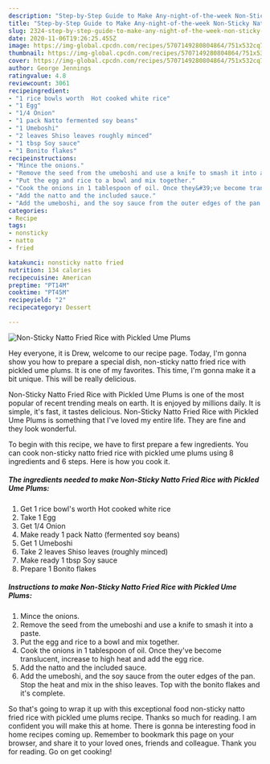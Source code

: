 ```yaml
---
description: "Step-by-Step Guide to Make Any-night-of-the-week Non-Sticky Natto Fried Rice with Pickled Ume Plums"
title: "Step-by-Step Guide to Make Any-night-of-the-week Non-Sticky Natto Fried Rice with Pickled Ume Plums"
slug: 2324-step-by-step-guide-to-make-any-night-of-the-week-non-sticky-natto-fried-rice-with-pickled-ume-plums
date: 2020-11-06T19:26:25.455Z
image: https://img-global.cpcdn.com/recipes/5707149280804864/751x532cq70/non-sticky-natto-fried-rice-with-pickled-ume-plums-recipe-main-photo.jpg
thumbnail: https://img-global.cpcdn.com/recipes/5707149280804864/751x532cq70/non-sticky-natto-fried-rice-with-pickled-ume-plums-recipe-main-photo.jpg
cover: https://img-global.cpcdn.com/recipes/5707149280804864/751x532cq70/non-sticky-natto-fried-rice-with-pickled-ume-plums-recipe-main-photo.jpg
author: George Jennings
ratingvalue: 4.8
reviewcount: 3061
recipeingredient:
- "1 rice bowls worth  Hot cooked white rice"
- "1 Egg"
- "1/4 Onion"
- "1 pack Natto fermented soy beans"
- "1 Umeboshi"
- "2 leaves Shiso leaves roughly minced"
- "1 tbsp Soy sauce"
- "1 Bonito flakes"
recipeinstructions:
- "Mince the onions."
- "Remove the seed from the umeboshi and use a knife to smash it into a paste."
- "Put the egg and rice to a bowl and mix together."
- "Cook the onions in 1 tablespoon of oil. Once they&#39;ve become translucent, increase to high heat and add the egg rice."
- "Add the natto and the included sauce."
- "Add the umeboshi, and the soy sauce from the outer edges of the pan. Stop the heat and mix in the shiso leaves. Top with the bonito flakes and it&#39;s complete."
categories:
- Recipe
tags:
- nonsticky
- natto
- fried

katakunci: nonsticky natto fried 
nutrition: 134 calories
recipecuisine: American
preptime: "PT14M"
cooktime: "PT45M"
recipeyield: "2"
recipecategory: Dessert

---
```



![Non-Sticky Natto Fried Rice with Pickled Ume Plums](https://img-global.cpcdn.com/recipes/5707149280804864/751x532cq70/non-sticky-natto-fried-rice-with-pickled-ume-plums-recipe-main-photo.jpg)

Hey everyone, it is Drew, welcome to our recipe page. Today, I'm gonna show you how to prepare a special dish, non-sticky natto fried rice with pickled ume plums. It is one of my favorites. This time, I'm gonna make it a bit unique. This will be really delicious.

Non-Sticky Natto Fried Rice with Pickled Ume Plums is one of the most popular of recent trending meals on earth. It is enjoyed by millions daily. It is simple, it's fast, it tastes delicious. Non-Sticky Natto Fried Rice with Pickled Ume Plums is something that I've loved my entire life. They are fine and they look wonderful.




To begin with this recipe, we have to first prepare a few ingredients. You can cook non-sticky natto fried rice with pickled ume plums using 8 ingredients and 6 steps. Here is how you cook it.

<!--inarticleads1-->

##### The ingredients needed to make Non-Sticky Natto Fried Rice with Pickled Ume Plums:

1. Get 1 rice bowl&#39;s worth  Hot cooked white rice
1. Take 1 Egg
1. Get 1/4 Onion
1. Make ready 1 pack Natto (fermented soy beans)
1. Get 1 Umeboshi
1. Take 2 leaves Shiso leaves (roughly minced)
1. Make ready 1 tbsp Soy sauce
1. Prepare 1 Bonito flakes




<!--inarticleads2-->

##### Instructions to make Non-Sticky Natto Fried Rice with Pickled Ume Plums:

1. Mince the onions.
1. Remove the seed from the umeboshi and use a knife to smash it into a paste.
1. Put the egg and rice to a bowl and mix together.
1. Cook the onions in 1 tablespoon of oil. Once they&#39;ve become translucent, increase to high heat and add the egg rice.
1. Add the natto and the included sauce.
1. Add the umeboshi, and the soy sauce from the outer edges of the pan. Stop the heat and mix in the shiso leaves. Top with the bonito flakes and it&#39;s complete.




So that's going to wrap it up with this exceptional food non-sticky natto fried rice with pickled ume plums recipe. Thanks so much for reading. I am confident you will make this at home. There is gonna be interesting food in home recipes coming up. Remember to bookmark this page on your browser, and share it to your loved ones, friends and colleague. Thank you for reading. Go on get cooking!
